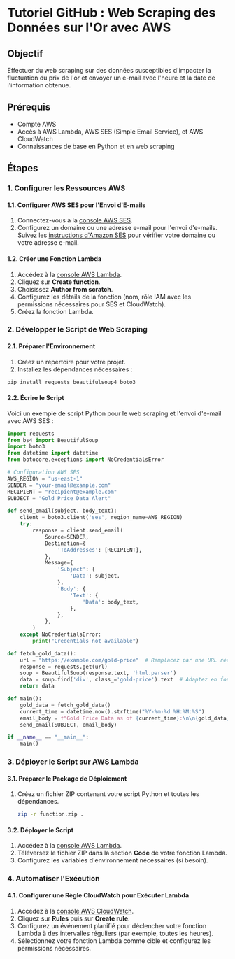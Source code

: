 # Tutoriel GitHub : Web Scraping des Données sur l'Or avec AWS

## Objectif

Effectuer du web scraping sur des données susceptibles d'impacter la fluctuation du prix de l'or et envoyer un e-mail avec l'heure et la date de l'information obtenue.

## Prérequis

- Compte AWS
- Accès à AWS Lambda, AWS SES (Simple Email Service), et AWS CloudWatch
- Connaissances de base en Python et en web scraping

## Étapes

### 1. Configurer les Ressources AWS

#### 1.1. Configurer AWS SES pour l'Envoi d'E-mails

1. Connectez-vous à la [console AWS SES](https://console.aws.amazon.com/ses).
2. Configurez un domaine ou une adresse e-mail pour l'envoi d'e-mails. Suivez les [instructions d'Amazon SES](https://docs.aws.amazon.com/ses/latest/DeveloperGuide/Welcome.html) pour vérifier votre domaine ou votre adresse e-mail.

#### 1.2. Créer une Fonction Lambda

1. Accédez à la [console AWS Lambda](https://console.aws.amazon.com/lambda).
2. Cliquez sur **Create function**.
3. Choisissez **Author from scratch**.
4. Configurez les détails de la fonction (nom, rôle IAM avec les permissions nécessaires pour SES et CloudWatch).
5. Créez la fonction Lambda.

### 2. Développer le Script de Web Scraping

#### 2.1. Préparer l'Environnement

1. Créez un répertoire pour votre projet.
2. Installez les dépendances nécessaires :

```bash
pip install requests beautifulsoup4 boto3
```

#### 2.2. Écrire le Script

Voici un exemple de script Python pour le web scraping et l'envoi d'e-mail avec AWS SES :

```python
import requests
from bs4 import BeautifulSoup
import boto3
from datetime import datetime
from botocore.exceptions import NoCredentialsError

# Configuration AWS SES
AWS_REGION = "us-east-1"
SENDER = "your-email@example.com"
RECIPIENT = "recipient@example.com"
SUBJECT = "Gold Price Data Alert"

def send_email(subject, body_text):
    client = boto3.client('ses', region_name=AWS_REGION)
    try:
        response = client.send_email(
            Source=SENDER,
            Destination={
                'ToAddresses': [RECIPIENT],
            },
            Message={
                'Subject': {
                    'Data': subject,
                },
                'Body': {
                    'Text': {
                        'Data': body_text,
                    },
                },
            },
        )
    except NoCredentialsError:
        print("Credentials not available")

def fetch_gold_data():
    url = "https://example.com/gold-price"  # Remplacez par une URL réelle
    response = requests.get(url)
    soup = BeautifulSoup(response.text, 'html.parser')
    data = soup.find('div', class_='gold-price').text  # Adaptez en fonction de la structure de la page
    return data

def main():
    gold_data = fetch_gold_data()
    current_time = datetime.now().strftime("%Y-%m-%d %H:%M:%S")
    email_body = f"Gold Price Data as of {current_time}:\n\n{gold_data}"
    send_email(SUBJECT, email_body)

if __name__ == "__main__":
    main()
```

### 3. Déployer le Script sur AWS Lambda

#### 3.1. Préparer le Package de Déploiement

1. Créez un fichier ZIP contenant votre script Python et toutes les dépendances.
   ```bash
   zip -r function.zip .
   ```

#### 3.2. Déployer le Script

1. Accédez à la [console AWS Lambda](https://console.aws.amazon.com/lambda).
2. Téléversez le fichier ZIP dans la section **Code** de votre fonction Lambda.
3. Configurez les variables d'environnement nécessaires (si besoin).

### 4. Automatiser l'Exécution

#### 4.1. Configurer une Règle CloudWatch pour Exécuter Lambda

1. Accédez à la [console AWS CloudWatch](https://console.aws.amazon.com/cloudwatch).
2. Cliquez sur **Rules** puis sur **Create rule**.
3. Configurez un événement planifié pour déclencher votre fonction Lambda à des intervalles réguliers (par exemple, toutes les heures).
4. Sélectionnez votre fonction Lambda comme cible et configurez les permissions nécessaires.